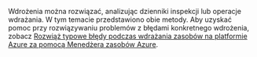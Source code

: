 Wdrożenia można rozwiązać, analizując dzienniki inspekcji lub operacje wdrażania. W tym temacie przedstawiono obie metody. Aby uzyskać pomoc przy rozwiązywaniu problemów z błędami konkretnego wdrożenia, zobacz [Rozwiąż typowe błędy podczas wdrażania zasobów na platformie Azure za pomocą Menedżera zasobów Azure](../articles/azure-resource-manager/resource-manager-common-deployment-errors.md).

